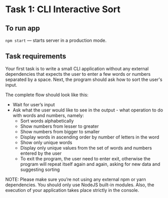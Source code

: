 # Task 1: CLI Interactive Sort

## To run app

`npm start` &mdash; starts server in a production mode.

## Task requirements

Your first task is to write a small CLI application without any external dependencies that expects the user to enter a few words or numbers separated by a space. Next, the program should ask how to sort the user's input.

The complete flow should look like this:

- Wait for user’s input
- Ask what the user would like to see in the output - what operation to do with words and numbers, namely:
  - Sort words alphabetically
  - Show numbers from lesser to greater
  - Show numbers from bigger to smaller
  - Display words in ascending order by number of letters in the word
  - Show only unique words
  - Display only unique values from the set of words and numbers entered by the user
  - To exit the program, the user need to enter exit, otherwise the program will repeat itself again and again, asking for new data and suggesting sorting

NOTE: Please make sure you’re not using any external npm or yarn dependencies. You should only use NodeJS built-in modules. Also, the execution of your application takes place strictly in the console.
